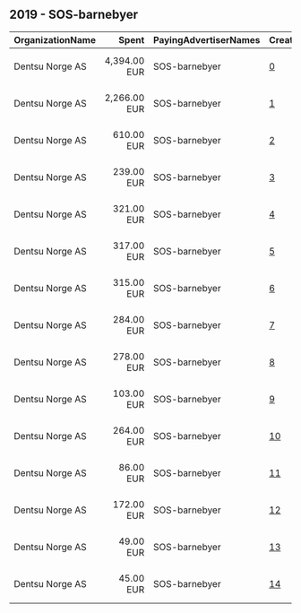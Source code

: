 ## 2019 - SOS-barnebyer 
|OrganizationName|Spent|PayingAdvertiserNames|CreativeUrls|Impressions|Genders|AgeBrackets|CountryCodes|BillingAddresses|CandidateBallotInformation|
|:---|---:|:---|:---|---:|:---|:---|:---|:---|:---|
|Dentsu Norge AS|4,394.00 EUR|SOS-barnebyer|[0](https://www.snap.com/political-ads/asset/4d11ed529357ff8c784eeea32d667ee979fc540e601c67f64831c5b8fa69b3c6?mediaType=mp4)|931,807||30+|norway|"Kristian Augusts gate 23, OSLO,0164 ,NO"||
|Dentsu Norge AS|2,266.00 EUR|SOS-barnebyer|[1](https://www.snap.com/political-ads/asset/4d11ed529357ff8c784eeea32d667ee979fc540e601c67f64831c5b8fa69b3c6?mediaType=mp4)|652,201||30+|norway|"Kristian Augusts gate 23, OSLO,0164 ,NO"||
|Dentsu Norge AS|610.00 EUR|SOS-barnebyer|[2](https://www.snap.com/political-ads/asset/46ac8829034a2b9f194ad989568268e48957b3f9999811a9d7917515dbaf8bc7?mediaType=mp4)|126,126||25+|norway|"Kristian Augusts gate 23, OSLO,0164 ,NO"||
|Dentsu Norge AS|239.00 EUR|SOS-barnebyer|[3](https://www.snap.com/political-ads/asset/37e12ca85805c99cdbdcc89af375d41e4c1a7f03f8f935b2ca5caaf184e85504?mediaType=mp4)|47,706||25+|norway|"Kristian Augusts gate 23, OSLO,0164 ,NO"||
|Dentsu Norge AS|321.00 EUR|SOS-barnebyer|[4](https://www.snap.com/political-ads/asset/484aa2a4e02c36ef7307cb35e37a172c4a7e8d3473ed854c540d4231f18b1950?mediaType=mp4)|46,713||30+|norway|"Kristian Augusts gate 23, OSLO,0164 ,NO"||
|Dentsu Norge AS|317.00 EUR|SOS-barnebyer|[5](https://www.snap.com/political-ads/asset/79863332b28acd4c06489763c31946a4f54aeb312d137562e3ff28b37a9baa29?mediaType=mp4)|46,078||30+|norway|"Kristian Augusts gate 23, OSLO,0164 ,NO"||
|Dentsu Norge AS|315.00 EUR|SOS-barnebyer|[6](https://www.snap.com/political-ads/asset/18669898a84e07a29c433eba90a3fbaf6d4d2715cf5f0b6edcd28a551e5a1385?mediaType=mp4)|45,837||30+|norway|"Kristian Augusts gate 23, OSLO,0164 ,NO"||
|Dentsu Norge AS|284.00 EUR|SOS-barnebyer|[7](https://www.snap.com/political-ads/asset/79863332b28acd4c06489763c31946a4f54aeb312d137562e3ff28b37a9baa29?mediaType=mp4)|40,111||30+|norway|"Kristian Augusts gate 23, OSLO,0164 ,NO"||
|Dentsu Norge AS|278.00 EUR|SOS-barnebyer|[8](https://www.snap.com/political-ads/asset/18669898a84e07a29c433eba90a3fbaf6d4d2715cf5f0b6edcd28a551e5a1385?mediaType=mp4)|39,271||30+|norway|"Kristian Augusts gate 23, OSLO,0164 ,NO"||
|Dentsu Norge AS|103.00 EUR|SOS-barnebyer|[9](https://www.snap.com/political-ads/asset/cd7ad69c122ce79f3eea0b785c40243b5ec033f1ec844a502b0713169579927d?mediaType=mp4)|37,954||30+|norway|"Kristian Augusts gate 23, OSLO,0164 ,NO"||
|Dentsu Norge AS|264.00 EUR|SOS-barnebyer|[10](https://www.snap.com/political-ads/asset/484aa2a4e02c36ef7307cb35e37a172c4a7e8d3473ed854c540d4231f18b1950?mediaType=mp4)|37,234||30+|norway|"Kristian Augusts gate 23, OSLO,0164 ,NO"||
|Dentsu Norge AS|86.00 EUR|SOS-barnebyer|[11](https://www.snap.com/political-ads/asset/f9a7e29c691d814b49a5ffcd9cbfdf97c5e43443a83bc0e7bbd6eb3c6cc88775?mediaType=mp4)|31,011||30+|norway|"Kristian Augusts gate 23, OSLO,0164 ,NO"||
|Dentsu Norge AS|172.00 EUR|SOS-barnebyer|[12](https://www.snap.com/political-ads/asset/c48b613a11c04e8f6884e2b71881f63933e3ca89267bc4fe04cd389617ff51ba?mediaType=mp4)|24,301||30+|norway|"Kristian Augusts gate 23, OSLO,0164 ,NO"||
|Dentsu Norge AS|49.00 EUR|SOS-barnebyer|[13](https://www.snap.com/political-ads/asset/bfc4c38e1d9c8f765edf5696b2d0d9ca4c860afbce21a4ba65e96748e5c1e795?mediaType=mp4)|15,307||30+|norway|"Kristian Augusts gate 23, OSLO,0164 ,NO"||
|Dentsu Norge AS|45.00 EUR|SOS-barnebyer|[14](https://www.snap.com/political-ads/asset/c48b613a11c04e8f6884e2b71881f63933e3ca89267bc4fe04cd389617ff51ba?mediaType=mp4)|6,564||30+|norway|"Kristian Augusts gate 23, OSLO,0164 ,NO"||
